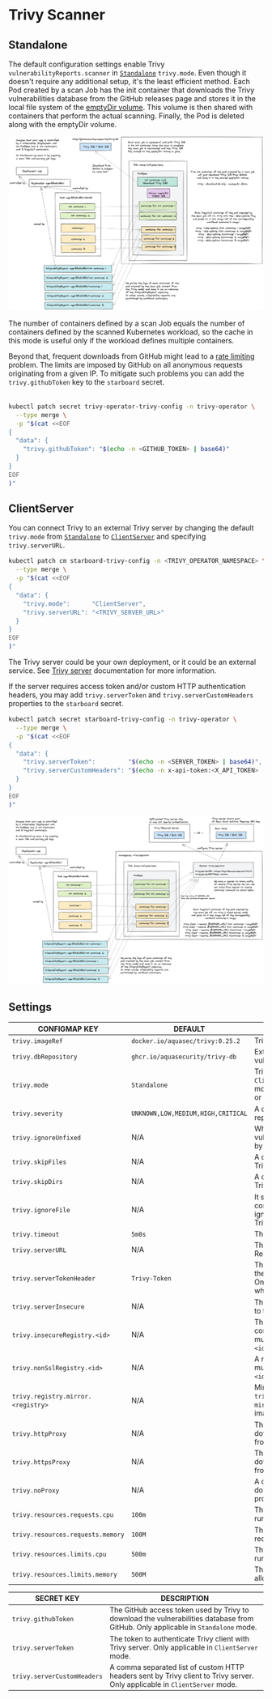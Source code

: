 # Trivy Scanner

## Standalone

The default configuration settings enable Trivy `vulnerabilityReports.scanner` in [`Standalone`][trivy-standalone]
`trivy.mode`. Even though it doesn't require any additional setup, it's the least efficient method. Each Pod created
by a scan Job has the init container that downloads the Trivy vulnerabilities database from the GitHub releases page
and stores it in the local file system of the [emptyDir volume]. This volume is then shared with containers that perform
the actual scanning. Finally, the Pod is deleted along with the emptyDir volume.

![](./../images/design/trivy-standalone.png)

The number of containers defined by a scan Job equals the number of containers defined by the scanned Kubernetes
workload, so the cache in this mode is useful only if the workload defines multiple containers.

Beyond that, frequent downloads from GitHub might lead to a [rate limiting] problem. The limits are imposed by GitHub on
all anonymous requests originating from a given IP. To mitigate such problems you can add the `trivy.githubToken` key to
the `starboard` secret.

```bash

kubectl patch secret trivy-operator-trivy-config -n trivy-operator \
  --type merge \
  -p "$(cat <<EOF
{
  "data": {
    "trivy.githubToken": "$(echo -n <GITHUB_TOKEN> | base64)"
  }
}
EOF
)"
```

## ClientServer

You can connect Trivy to an external Trivy server by changing the default `trivy.mode` from
[`Standalone`][trivy-standalone] to [`ClientServer`][trivy-clientserver] and specifying `trivy.serverURL`.

```bash
kubectl patch cm starboard-trivy-config -n <TRIVY_OPERATOR_NAMESPACE> \
  --type merge \
  -p "$(cat <<EOF
{
  "data": {
    "trivy.mode":      "ClientServer",
    "trivy.serverURL": "<TRIVY_SERVER_URL>"
  }
}
EOF
)"
```

The Trivy server could be your own deployment, or it could be an external service. See [Trivy server][trivy-clientserver] documentation for more information.

If the server requires access token and/or custom HTTP authentication headers, you may add `trivy.serverToken` and `trivy.serverCustomHeaders` properties to the `starboard` secret.

```bash
kubectl patch secret starboard-trivy-config -n trivy-operator \
  --type merge \
  -p "$(cat <<EOF
{
  "data": {
    "trivy.serverToken":         "$(echo -n <SERVER_TOKEN> | base64)",
    "trivy.serverCustomHeaders": "$(echo -n x-api-token:<X_API_TOKEN> | base64)"
  }
}
EOF
)"
```

![](./../images/design/trivy-clientserver.png)

## Settings

| CONFIGMAP KEY| DEFAULT| DESCRIPTION|
|---|---|---|
| `trivy.imageRef`| `docker.io/aquasec/trivy:0.25.2`| Trivy image reference|
| `trivy.dbRepository`| `ghcr.io/aquasecurity/trivy-db`| External OCI Registry to download the vulnerability database|
| `trivy.mode`| `Standalone`| Trivy client mode. Either `Standalone` or `ClientServer`. Depending on the active mode other settings might be applicable or required.                              |
| `trivy.severity`| `UNKNOWN,LOW,MEDIUM,HIGH,CRITICAL` | A comma separated list of severity levels reported by Trivy|
| `trivy.ignoreUnfixed`| N/A| Whether to show only fixed vulnerabilities in vulnerabilities reported by Trivy. Set to `"true"` to enable it.|
| `trivy.skipFiles`| N/A| A comma separated list of file paths for Trivy to skip traversal.|
| `trivy.skipDirs`| N/A| A comma separated list of directories for Trivy to skip traversal.|
| `trivy.ignoreFile`| N/A| It specifies the `.trivyignore` file which contains a list of vulnerability IDs to be ignored from vulnerabilities reported by Trivy.|
| `trivy.timeout`| `5m0s`| The duration to wait for scan completion|
| `trivy.serverURL`| N/A| The endpoint URL of the Trivy server. Required in `ClientServer` mode.|
| `trivy.serverTokenHeader`| `Trivy-Token`| The name of the HTTP header to send the authentication token to Trivy server. Only application in `ClientServer` mode when `trivy.serverToken` is specified.|
| `trivy.serverInsecure`| N/A| The Flag to enable insecure connection to the Trivy server.|
| `trivy.insecureRegistry.<id>`| N/A| The registry to which insecure connections are allowed. There can be multiple registries with different registry `<id>`.|
| `trivy.nonSslRegistry.<id>`| N/A| A registry without SSL. There can be multiple registries with different registry `<id>`.|
| `trivy.registry.mirror.<registry>` | N/A| Mirror for the registry `<registry>`, e.g. `trivy.registry.mirror.index.docker.io: mirror.io` would use `mirror.io` to get images originated from `index.docker.io` |
| `trivy.httpProxy`| N/A| The HTTP proxy used by Trivy to download the vulnerabilities database from GitHub.|
| `trivy.httpsProxy`| N/A| The HTTPS proxy used by Trivy to download the vulnerabilities database from GitHub.|
| `trivy.noProxy`| N/A| A comma separated list of IPs and domain names that are not subject to proxy settings.|
| `trivy.resources.requests.cpu`| `100m`| The minimum amount of CPU required to run Trivy scanner pod.|
| `trivy.resources.requests.memory`| `100M`| The minimum amount of memory required to run Trivy scanner pod.|
| `trivy.resources.limits.cpu`| `500m`| The maximum amount of CPU allowed to run Trivy scanner pod.|
| `trivy.resources.limits.memory`| `500M`| The maximum amount of memory allowed to run Trivy scanner pod.|

| SECRET KEY| DESCRIPTION|
|---|---|
| `trivy.githubToken`| The GitHub access token used by Trivy to download the vulnerabilities database from GitHub. Only applicable in `Standalone` mode. |
| `trivy.serverToken`| The token to authenticate Trivy client with Trivy server. Only applicable in `ClientServer` mode.|
| `trivy.serverCustomHeaders`| A comma separated list of custom HTTP headers sent by Trivy client to Trivy server. Only applicable in `ClientServer` mode.|

[trivy-standalone]: https://aquasecurity.github.io/trivy/latest/modes/standalone/
[emptyDir volume]: https://kubernetes.io/docs/concepts/storage/volumes/#emptydir
[rate limiting]: https://docs.github.com/en/free-pro-team@latest/rest/overview/resources-in-the-rest-api#rate-limiting
[trivy-clientserver]: https://aquasecurity.github.io/trivy/latest/advanced/modes/client-server/
